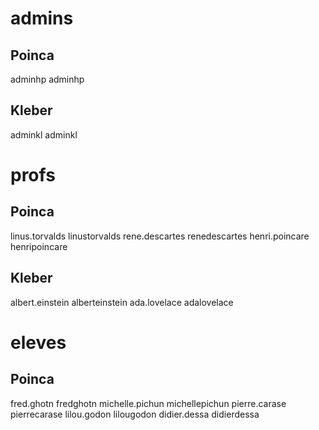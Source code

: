# admins
## Poinca
adminhp adminhp

## Kleber
adminkl adminkl

# profs
## Poinca
linus.torvalds linustorvalds
rene.descartes renedescartes
henri.poincare henripoincare
## Kleber
albert.einstein alberteinstein
ada.lovelace adalovelace

# eleves
## Poinca
fred.ghotn fredghotn
michelle.pichun michellepichun
pierre.carase pierrecarase
lilou.godon lilougodon
didier.dessa didierdessa